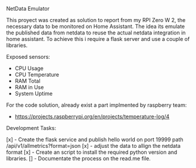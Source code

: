 NetData Emulator

This proyect was created as solution to report from my RPI Zero W 2, the necessary data to be monitored on Home Assistant. The idea its emulate the published data from netdata to reuse the actual netdata integration in home assistant. To achieve this i require a flask server and use a couple of libraries.

Exposed sensors: 
 - CPU Usage
 - CPU Temperature
 - RAM Total
 - RAM in Use
 - System Uptime

For the code solution, already exist a part implmented by raspberry team:
- https://projects.raspberrypi.org/en/projects/temperature-log/4


Development Tasks: 

[x] - Create the flask service and publish hello world on port 19999 path /api/v1/allmetrics?format=json
[x] - adjust the data to allign the netdata format
[x] - Create an script to install the required python version and libraries.
[] - Documentate the process on the read.me file.